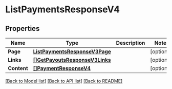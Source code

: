 # ListPaymentsResponseV4

## Properties

Name | Type | Description | Notes
------------ | ------------- | ------------- | -------------
**Page** | [**ListPaymentsResponseV3Page**](ListPaymentsResponseV3_page.md) |  | [optional] 
**Links** | [**[]GetPayoutsResponseV3Links**](GetPayoutsResponseV3_links.md) |  | [optional] 
**Content** | [**[]PaymentResponseV4**](PaymentResponseV4.md) |  | [optional] 

[[Back to Model list]](../README.md#documentation-for-models) [[Back to API list]](../README.md#documentation-for-api-endpoints) [[Back to README]](../README.md)


